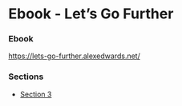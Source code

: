 # Ebook - Let’s Go Further


### Ebook
https://lets-go-further.alexedwards.net/


### Sections
- [Section 3](https://github.com/agung-learns/ebook-go-further/tree/feature/section-3)